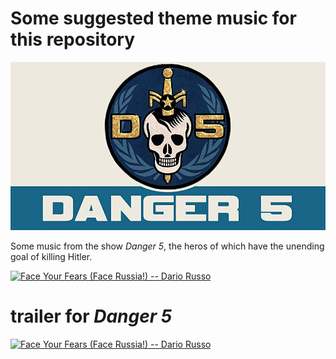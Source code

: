 # Some suggested theme music for this repository

![](https://raw.githubusercontent.com/wdbm/InfoPeace/master/media/Danger_5.png)

Some music from the show *Danger 5*, the heros of which have the unending goal of killing Hitler.

[![Face Your Fears (Face Russia!) -- Dario Russo](http://i.ytimg.com/vi/3VDj7bTsXLw/maxresdefault.jpg)](https://www.youtube.com/watch?v=3VDj7bTsXLw)

# trailer for *Danger 5*

[![Face Your Fears (Face Russia!) -- Dario Russo](http://i.ytimg.com/vi/0Z09bNgSeMI/maxresdefault.jpg)](https://www.youtube.com/watch?v=0Z09bNgSeMI)
